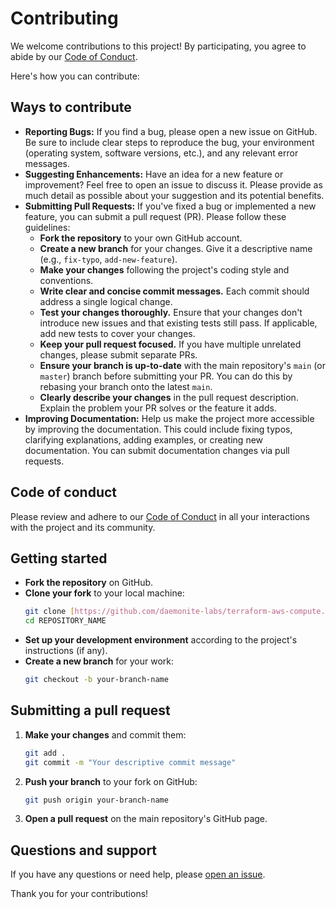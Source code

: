 # Contributing

We welcome contributions to this project! By participating, you agree to abide by our [Code of Conduct](./CODE_OF_CONDUCT.md).

Here's how you can contribute:

## Ways to contribute

- **Reporting Bugs:** If you find a bug, please open a new issue on GitHub. Be sure to include clear steps to reproduce the bug, your environment (operating system, software versions, etc.), and any relevant error messages.
- **Suggesting Enhancements:** Have an idea for a new feature or improvement? Feel free to open an issue to discuss it. Please provide as much detail as possible about your suggestion and its potential benefits.
- **Submitting Pull Requests:** If you've fixed a bug or implemented a new feature, you can submit a pull request (PR). Please follow these guidelines:
  - **Fork the repository** to your own GitHub account.
  - **Create a new branch** for your changes. Give it a descriptive name (e.g., `fix-typo`, `add-new-feature`).
  - **Make your changes** following the project's coding style and conventions.
  - **Write clear and concise commit messages.** Each commit should address a single logical change.
  - **Test your changes thoroughly.** Ensure that your changes don't introduce new issues and that existing tests still pass. If applicable, add new tests to cover your changes.
  - **Keep your pull request focused.** If you have multiple unrelated changes, please submit separate PRs.
  - **Ensure your branch is up-to-date** with the main repository's `main` (or `master`) branch before submitting your PR. You can do this by rebasing your branch onto the latest `main`.
  - **Clearly describe your changes** in the pull request description. Explain the problem your PR solves or the feature it adds.
- **Improving Documentation:** Help us make the project more accessible by improving the documentation. This could include fixing typos, clarifying explanations, adding examples, or creating new documentation. You can submit documentation changes via pull requests.

## Code of conduct

Please review and adhere to our [Code of Conduct](./CODE_OF_CONDUCT.md) in all your interactions with the project and its community.

## Getting started

- **Fork the repository** on GitHub.
- **Clone your fork** to your local machine:
  ```bash
  git clone [https://github.com/daemonite-labs/terraform-aws-compute.git](https://github.com/daemonite-labs/terraform-aws-compute.git)
  cd REPOSITORY_NAME
  ```
- **Set up your development environment** according to the project's instructions (if any).
- **Create a new branch** for your work:
  ```bash
  git checkout -b your-branch-name
  ```

## Submitting a pull request

1. **Make your changes** and commit them:
   ```bash
   git add .
   git commit -m "Your descriptive commit message"
   ```
2. **Push your branch** to your fork on GitHub:
   ```bash
   git push origin your-branch-name
   ```
3. **Open a pull request** on the main repository's GitHub page.

## Questions and support

If you have any questions or need help, please [open an issue](https://github.com/daemonite-labs/terraform-aws-compute/issues).

Thank you for your contributions!
